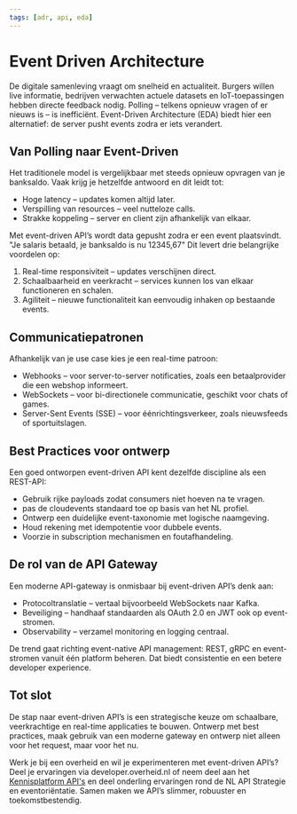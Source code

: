 ```yaml
---
tags: [adr, api, eda]
---
```


# Event Driven Architecture

De digitale samenleving vraagt om snelheid en actualiteit. Burgers willen live informatie, bedrijven verwachten actuele datasets en IoT-toepassingen hebben directe feedback nodig. Polling – telkens opnieuw vragen of er nieuws is – is inefficiënt. Event-Driven Architecture (EDA) biedt hier een alternatief: de server pusht events zodra er iets verandert.

## Van Polling naar Event-Driven

Het traditionele model is vergelijkbaar met steeds opnieuw opvragen van je banksaldo. Vaak krijg je hetzelfde antwoord en dit leidt tot:

- Hoge latency – updates komen altijd later.
- Verspilling van resources – veel nutteloze calls.
- Strakke koppeling – server en client zijn afhankelijk van elkaar.

Met event-driven API’s wordt data gepusht zodra er een event plaatsvindt. "Je salaris betaald, je banksaldo is nu 12345,67" Dit levert drie belangrijke voordelen op:

1. Real-time responsiviteit – updates verschijnen direct.
2. Schaalbaarheid en veerkracht – services kunnen los van elkaar functioneren en schalen.
3. Agiliteit – nieuwe functionaliteit kan eenvoudig inhaken op bestaande events.

## Communicatiepatronen

Afhankelijk van je use case kies je een real-time patroon:

- Webhooks – voor server-to-server notificaties, zoals een betaalprovider die een webshop informeert.
- WebSockets – voor bi-directionele communicatie, geschikt voor chats of games.
- Server-Sent Events (SSE) – voor éénrichtingsverkeer, zoals nieuwsfeeds of sportuitslagen.

## Best Practices voor ontwerp

Een goed ontworpen event-driven API kent dezelfde discipline als een REST-API:

- Gebruik rijke payloads zodat consumers niet hoeven na te vragen.
- pas de cloudevents standaard toe op basis van het NL profiel.
- Ontwerp een duidelijke event-taxonomie met logische naamgeving.
- Houd rekening met idempotentie voor dubbele events.
- Voorzie in subscription mechanismen en foutafhandeling.

## De rol van de API Gateway

Een moderne API-gateway is onmisbaar bij event-driven API’s denk aan:

- Protocoltranslatie – vertaal bijvoorbeeld WebSockets naar Kafka.
- Beveiliging – handhaaf standaarden als OAuth 2.0 en JWT ook op event-stromen.
- Observability – verzamel monitoring en logging centraal.

De trend gaat richting event-native API management: REST, gRPC en event-stromen vanuit één platform beheren. Dat biedt consistentie en een betere developer experience.

## Tot slot

De stap naar event-driven API’s is een strategische keuze om schaalbare, veerkrachtige en real-time applicaties te bouwen. Ontwerp met best practices, maak gebruik van een moderne gateway en ontwerp niet alleen voor het request, maar voor het nu.

Werk je bij een overheid en wil je experimenteren met event-driven API’s? Deel je ervaringen via developer.overheid.nl of neem deel aan het [Kennisplatform API's](https://developer.overheid.nl/communities/kennisplatform-apis/) en deel onderling ervaringen rond de NL API Strategie en eventoriëntatie. Samen maken we API’s slimmer, robuuster en toekomstbestendig.
